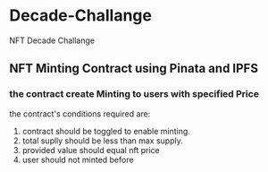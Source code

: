 # Decade-Challange
NFT Decade Challange
## NFT Minting Contract using Pinata and IPFS
### the contract create Minting to users with specified Price 
the contract's conditions required are:

1. contract should be toggled to enable minting.
2. total suplly should be less than max supply.
3. provided value should equal nft price
4. user should not minted before
